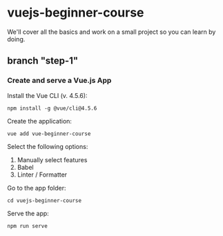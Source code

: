 # vuejs-beginner-course
We'll cover all the basics and work on a small project so you can learn by doing.

## branch "step-1"

### Create and serve a Vue.js App

Install the Vue CLI (v. 4.5.6):

``` npm install -g @vue/cli@4.5.6 ```

Create the application: 

``` vue add vue-beginner-course ```

Select the following options:
1) Manually select features
2) Babel
3) Linter / Formatter

Go to the app folder: 

``` cd vuejs-beginner-course ```

Serve the app:

``` npm run serve ```
